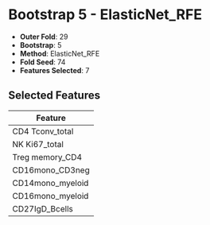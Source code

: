 # Bootstrap 5 - ElasticNet_RFE

- **Outer Fold**: 29
- **Bootstrap**: 5
- **Method**: ElasticNet_RFE
- **Fold Seed**: 74
- **Features Selected**: 7

## Selected Features

| Feature |
|---------|
| CD4 Tconv_total |
| NK Ki67_total |
| Treg memory_CD4 |
| CD16mono_CD3neg |
| CD14mono_myeloid |
| CD16mono_myeloid |
| CD27IgD_Bcells |

